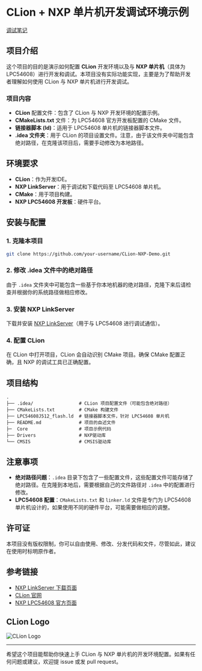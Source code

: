 # CLion + NXP 单片机开发调试环境示例
[调试笔记](https://www.taterli.com/10371)

## 项目介绍

这个项目的目的是演示如何配置 **CLion** 开发环境以及与 **NXP 单片机**（具体为 LPC54608）进行开发和调试。本项目没有实际功能实现，主要是为了帮助开发者理解如何使用 CLion 与 NXP 单片机进行开发调试。

### 项目内容

- **CLion** 配置文件：包含了 CLion 与 NXP 开发环境的配置示例。
- **CMakeLists.txt** 文件：为 LPC54608 官方开发板配置的 CMake 文件。
- **链接器脚本 (ld)**：适用于 LPC54608 单片机的链接器脚本文件。
- **.idea 文件夹**：用于 CLion 的项目设置文件。注意，由于该文件夹中可能包含绝对路径，在克隆该项目后，需要手动修改为本地路径。

## 环境要求

- **CLion**：作为开发IDE。
- **NXP LinkServer**：用于调试和下载代码至 LPC54608 单片机。
- **CMake**：用于项目构建。
- **NXP LPC54608 开发板**：硬件平台。

## 安装与配置

### 1. 克隆本项目

```bash
git clone https://github.com/your-username/CLion-NXP-Demo.git
```

### 2. 修改 .idea 文件中的绝对路径

由于 `.idea` 文件夹中可能包含一些基于你本地机器的绝对路径，克隆下来后请检查并根据你的系统路径做相应修改。

### 3. 安装 NXP LinkServer

下载并安装 [NXP LinkServer](https://www.nxp.com/design/software/development-software/linkserver)（用于与 LPC54608 进行调试通信）。

### 4. 配置 CLion

在 CLion 中打开项目，CLion 会自动识别 CMake 项目。确保 CMake 配置正确，且 NXP 的调试工具已正确配置。

## 项目结构

```
.
├── .idea/                 # CLion 项目配置文件（可能包含绝对路径）
├── CMakeLists.txt         # CMake 构建文件
├── LPC54608J512_flash.ld  # 链接器脚本文件，针对 LPC54608 单片机
├── README.md              # 项目的自述文件
├─  Core                   # 项目示例代码
├── Drivers                # NXP驱动库
└── CMSIS                  # CMSIS驱动库

```

## 注意事项

- **绝对路径问题**：`.idea` 目录下包含了一些配置文件，这些配置文件可能存储了绝对路径。在克隆到本地后，需要根据自己的文件路径对 `.idea` 中的配置进行修改。
- **LPC54608 配置**：`CMakeLists.txt` 和 `linker.ld` 文件是专门为 LPC54608 单片机设计的，如果使用不同的硬件平台，可能需要做相应的调整。

## 许可证

本项目没有版权限制，你可以自由使用、修改、分发代码和文件，尽管如此，建议在使用时标明原作者。

## 参考链接

- [NXP LinkServer 下载页面](https://www.nxp.com/design/software/development-software/linkserver)
- [CLion 官网](https://www.jetbrains.com/clion/)
- [NXP LPC54608 官方页面](https://www.nxp.com/products/microcontrollers-and-processors/arm-microcontrollers/lpc5400-lpc54xx/lpc54608)

## CLion Logo

![CLion Logo](https://upload.wikimedia.org/wikipedia/commons/6/62/Clion.svg)

---

希望这个项目能帮助你快速上手 CLion 与 NXP 单片机的开发环境配置。如果有任何问题或建议，欢迎提 issue 或发 pull request。
